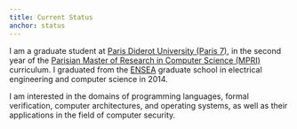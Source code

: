 ```yaml
---
title: Current Status
anchor: status
---
```


I am a graduate student at
[Paris Diderot University (Paris 7)](http://www.univ-paris-diderot.fr/),
in the second year of the
[Parisian Master of Research in Computer Science (MPRI)](https://wikimpri.dptinfo.ens-cachan.fr/)
curriculum. I graduated from the
[ENSEA](http://www.ensea.fr/)
graduate school in electrical engineering and computer science
in 2014.

I am interested in the domains of programming languages, formal
verification, computer architectures, and operating systems, as well
as their applications in the field of computer security.

